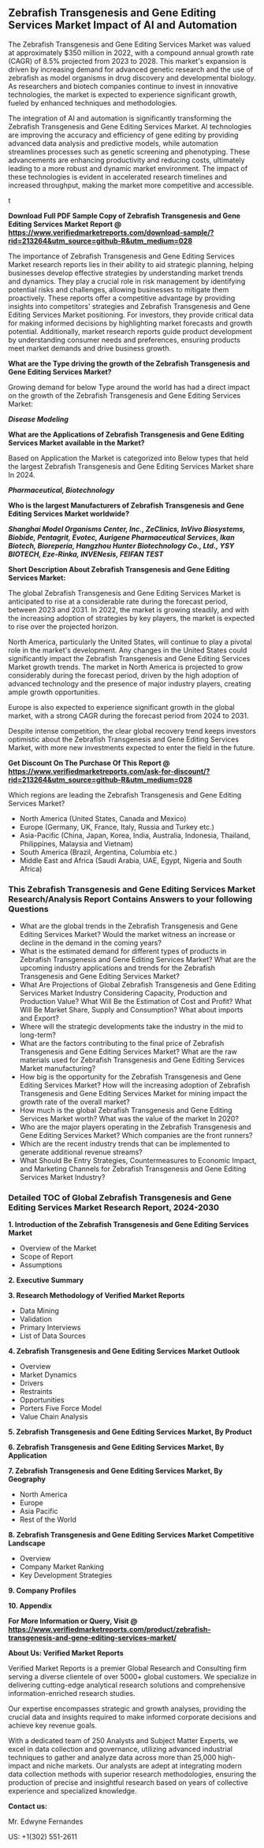 <h2>Zebrafish Transgenesis and Gene Editing Services Market Impact of AI and Automation</h2><p>The Zebrafish Transgenesis and Gene Editing Services Market was valued at approximately $350 million in 2022, with a compound annual growth rate (CAGR) of 8.5% projected from 2023 to 2028. This market's expansion is driven by increasing demand for advanced genetic research and the use of zebrafish as model organisms in drug discovery and developmental biology. As researchers and biotech companies continue to invest in innovative technologies, the market is expected to experience significant growth, fueled by enhanced techniques and methodologies.</p><p>The integration of AI and automation is significantly transforming the Zebrafish Transgenesis and Gene Editing Services Market. AI technologies are improving the accuracy and efficiency of gene editing by providing advanced data analysis and predictive models, while automation streamlines processes such as genetic screening and phenotyping. These advancements are enhancing productivity and reducing costs, ultimately leading to a more robust and dynamic market environment. The impact of these technologies is evident in accelerated research timelines and increased throughput, making the market more competitive and accessible.</p>t</p><p id="" class=""><strong>Download Full PDF Sample Copy of Zebrafish Transgenesis and Gene Editing Services Market Report @ <a href="https://www.verifiedmarketreports.com/download-sample/?rid=213264&utm_source=github-R&utm_medium=028" target="_blank">https://www.verifiedmarketreports.com/download-sample/?rid=213264&utm_source=github-R&utm_medium=028</a></strong></p><p>The importance of&nbsp;Zebrafish Transgenesis and Gene Editing Services Market research reports lies in their ability to aid strategic planning, helping businesses develop effective strategies by understanding market trends and dynamics. They play a crucial role in risk management by identifying potential risks and challenges, allowing businesses to mitigate them proactively. These reports offer a competitive advantage by providing insights into competitors' strategies and Zebrafish Transgenesis and Gene Editing Services Market positioning. For investors, they provide critical data for making informed decisions by highlighting market forecasts and growth potential. Additionally, market research reports guide product development by understanding consumer needs and preferences, ensuring products meet market demands and drive business growth.</p><p><strong>What are the&nbsp;Type driving the growth of the Zebrafish Transgenesis and Gene Editing Services Market?</strong></p><p id="" class="">Growing demand for below Type around the world has had a direct impact on the growth of the Zebrafish Transgenesis and Gene Editing Services Market:</p><em><strong>Disease Modeling</strong></em></p><strong>What are the&nbsp;Applications&nbsp;of Zebrafish Transgenesis and Gene Editing Services Market available in the Market?</strong></p><p id="" class="">Based on Application the Market is categorized into Below types that held the largest Zebrafish Transgenesis and Gene Editing Services Market share In 2024.</p><em><strong>Pharmaceutical, Biotechnology</strong></em></p><strong>Who is the largest Manufacturers of Zebrafish Transgenesis and Gene Editing Services Market worldwide?</strong></p><p><em><strong>Shanghai Model Organisms Center, Inc., ZeClinics, InVivo Biosystems, Biobide, Pentagrit, Evotec, Aurigene Pharmaceutical Services, Ikan Biotech, Bioreperia, Hangzhou Hunter Biotechnology Co., Ltd., YSY BIOTECH, Eze-Rinka, INVENesis, FEIFAN TEST</strong></em></p><p id="" class=""><strong>Short Description About Zebrafish Transgenesis and Gene Editing Services Market:</strong></p><p>The global Zebrafish Transgenesis and Gene Editing Services Market is anticipated to rise at a considerable rate during the forecast period, between 2023 and 2031. In 2022, the market is growing steadily, and with the increasing adoption of strategies by key players, the market is expected to rise over the projected horizon.</p><p>North America, particularly the United States, will continue to play a pivotal role in the market's development. Any changes in the United States could significantly impact the Zebrafish Transgenesis and Gene Editing Services Market growth trends. The market in North America is projected to grow considerably during the forecast period, driven by the high adoption of advanced technology and the presence of major industry players, creating ample growth opportunities.</p><p>Europe is also expected to experience significant growth in the global market, with a strong CAGR during the forecast period from 2024 to 2031.</p><p>Despite intense competition, the clear global recovery trend keeps investors optimistic about the Zebrafish Transgenesis and Gene Editing Services Market, with more new investments expected to enter the field in the future.</p><p id="" class=""><strong>Get Discount On The Purchase Of This Report @ <a href="https://www.verifiedmarketreports.com/ask-for-discount/?rid=213264&utm_source=github-R&utm_medium=028" target="_blank">https://www.verifiedmarketreports.com/ask-for-discount/?rid=213264&utm_source=github-R&utm_medium=028</a></strong></p>Which regions are leading the Zebrafish Transgenesis and Gene Editing Services Market?</p><ul><li>North America (United States, Canada and Mexico)</li><li>Europe (Germany, UK, France, Italy, Russia and Turkey etc.)</li><li>Asia-Pacific (China, Japan, Korea, India, Australia, Indonesia, Thailand, Philippines, Malaysia and Vietnam)</li><li>South America (Brazil, Argentina, Columbia etc.)</li><li>Middle East and Africa (Saudi Arabia, UAE, Egypt, Nigeria and South Africa)</li></ul><h3 id="" class="">This Zebrafish Transgenesis and Gene Editing Services Market Research/Analysis Report Contains Answers to your following Questions</h3><ul><li>What are the global trends in the Zebrafish Transgenesis and Gene Editing Services Market? Would the market witness an increase or decline in the demand in the coming years?</li><li>What is the estimated demand for different types of products in Zebrafish Transgenesis and Gene Editing Services Market? What are the upcoming industry applications and trends for the Zebrafish Transgenesis and Gene Editing Services Market?</li><li>What Are Projections of Global Zebrafish Transgenesis and Gene Editing Services Market Industry Considering Capacity, Production and Production Value? What Will Be the Estimation of Cost and Profit? What Will Be Market Share, Supply and Consumption? What about imports and Export?</li><li>Where will the strategic developments take the industry in the mid to long-term?</li><li>What are the factors contributing to the final price of Zebrafish Transgenesis and Gene Editing Services Market? What are the raw materials used for Zebrafish Transgenesis and Gene Editing Services Market manufacturing?</li><li>How big is the opportunity for the Zebrafish Transgenesis and Gene Editing Services Market? How will the increasing adoption of Zebrafish Transgenesis and Gene Editing Services Market for mining impact the growth rate of the overall market?</li><li>How much is the global Zebrafish Transgenesis and Gene Editing Services Market worth? What was the value of the market In 2020?</li><li>Who are the major players operating in the Zebrafish Transgenesis and Gene Editing Services Market? Which companies are the front runners?</li><li>Which are the recent industry trends that can be implemented to generate additional revenue streams?</li><li>What Should Be Entry Strategies, Countermeasures to Economic Impact, and Marketing Channels for Zebrafish Transgenesis and Gene Editing Services Market Industry?</li></ul><h3 id="" class="">Detailed TOC of Global Zebrafish Transgenesis and Gene Editing Services Market Research Report, 2024-2030</h3><p id="" class=""><strong>1. Introduction of the Zebrafish Transgenesis and Gene Editing Services Market</strong></p><ul><li>Overview of the Market</li><li>Scope of Report</li><li>Assumptions</li></ul><p id="" class=""><strong>2. Executive Summary</strong></p><p id="" class=""><strong>3. Research Methodology of Verified Market Reports</strong></p><ul><li>Data Mining</li><li>Validation</li><li>Primary Interviews</li><li>List of Data Sources</li></ul><p id="" class=""><strong>4. Zebrafish Transgenesis and Gene Editing Services Market Outlook</strong></p><ul><li>Overview</li><li>Market Dynamics</li><li>Drivers</li><li>Restraints</li><li>Opportunities</li><li>Porters Five Force Model</li><li>Value Chain Analysis</li></ul><p id="" class=""><strong>5. Zebrafish Transgenesis and Gene Editing Services Market, By Product</strong></p><p id="" class=""><strong>6. Zebrafish Transgenesis and Gene Editing Services Market, By Application</strong></p><p id="" class=""><strong>7. Zebrafish Transgenesis and Gene Editing Services Market, By Geography</strong></p><ul><li>North America</li><li>Europe</li><li>Asia Pacific</li><li>Rest of the World</li></ul><p id="" class=""><strong>8. Zebrafish Transgenesis and Gene Editing Services Market Competitive Landscape</strong></p><ul><li>Overview</li><li>Company Market Ranking</li><li>Key Development Strategies</li></ul><p id="" class=""><strong>9. Company Profiles</strong></p><p id="" class=""><strong>10. Appendix</strong></p><p id="" class=""><strong>For More Information or Query, Visit @ <a href="https://www.verifiedmarketreports.com/product/zebrafish-transgenesis-and-gene-editing-services-market/" target="_blank">https://www.verifiedmarketreports.com/product/zebrafish-transgenesis-and-gene-editing-services-market/</a></strong></p><p id="" class=""><strong>About Us: Verified Market Reports</strong></p><p id="" class="">Verified Market Reports is a premier Global Research and Consulting firm serving a diverse clientele of over 5000+ global customers. We specialize in delivering cutting-edge analytical research solutions and comprehensive information-enriched research studies.</p><p id="" class="">Our expertise encompasses strategic and growth analyses, providing the crucial data and insights required to make informed corporate decisions and achieve key revenue goals.</p><p id="" class="">With a dedicated team of 250 Analysts and Subject Matter Experts, we excel in data collection and governance, utilizing advanced industrial techniques to gather and analyze data across more than 25,000 high-impact and niche markets. Our analysts are adept at integrating modern data collection methods with superior research methodologies, ensuring the production of precise and insightful research based on years of collective experience and specialized knowledge.</p><p id="" class=""><strong>Contact us:</strong></p><p id="" class="">Mr. Edwyne Fernandes</p><p id="" class="">US: +1(302) 551-2611</p>